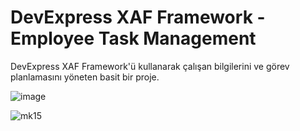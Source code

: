 # DevExpress XAF Framework - Employee Task Management

DevExpress XAF Framework'ü kullanarak çalışan bilgilerini ve görev planlamasını yöneten basit bir proje.

![image](https://github.com/user-attachments/assets/ce2c653f-2c5f-403a-8e64-ee16a2634ba1)

![mk15](https://github.com/user-attachments/assets/2727ce1a-82ae-4765-86da-0e64e50518ea)

